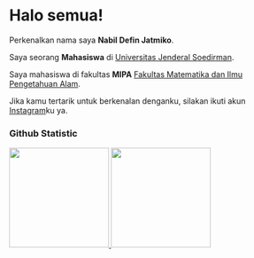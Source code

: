 # Halo semua! 

Perkenalkan nama saya **Nabil Defin Jatmiko**.<br>

Saya seorang **Mahasiswa** di [Universitas Jenderal Soedirman](https://unsoed.ac.id/en/home/).<br>

Saya mahasiswa di fakultas **MIPA** [Fakultas Matematika dan Ilmu Pengetahuan Alam](https://fmipa.unsoed.ac.id/profil/).<br>

Jika kamu tertarik untuk berkenalan denganku, silakan ikuti akun [Instagram](https://www.instagram.com/nabildfinn/)ku ya.

### Github Statistic
<p align="left">
<a href="https://github.com/nabildefin">
  <img height="180em" src="https://github-readme-stats-eight-theta.vercel.app/api?username=penuliscode&show_icons=true&theme=algolia&include_all_commits=true&count_private=true"/>
  <img height="180em" src="https://github-readme-stats-eight-theta.vercel.app/api/top-langs/?username=penuliscode&layout=compact&layout=compact&theme=algolia"/>
</a>
</p>
<!--
**nabildefin/nabildefin** is a ✨ _special_ ✨ repository because its `README.md` (this file) appears on your GitHub profile.

Here are some ideas to get you started:

- 🔭 I’m currently working on ...
- 🌱 I’m currently learning ...
- 👯 I’m looking to collaborate on ...
- 🤔 I’m looking for help with ...
- 💬 Ask me about ...
- 📫 How to reach me: ...
- 😄 Pronouns: ...
- ⚡ Fun fact: ...
-->
